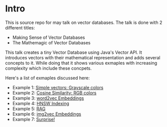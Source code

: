 # Intro
This is source repo for may talk on vector databases.
The talk is done with 2 different titles:
- Making Sense of Vector Databases
- The Mathemagic of Vector Databases

This talk creates a tiny Vector Database using Java's Vector API.
It introduces vectors with their mathematical representation and adds several concepts to it.
While doing that it shows various exmaples with increasing complexity which include these concpets.

Here's a list of exmaples discussed here:
- Example 1: [Simple vectors: Grayscale colors](vectordb-examples/src/main/java/com/balarawool/vectordb/example1/GrayController.java)
- Example 2: [Cosine Similarity: RGB colors](vectordb-examples/src/main/java/com/balarawool/vectordb/example2/RgbController.java)
- Example 3: [word2vec Embeddings](vectordb-examples/src/main/java/com/balarawool/vectordb/example3/WikiController.java)
- Example 4: [HNSW Indexing](vectordb-examples/src/main/java/com/balarawool/vectordb/example4/BigWikiController.java)
- Example 5: [RAG](vectordb-examples/src/main/java/com/balarawool/vectordb/example5/EpicComicController.java)
- Example 6: [img2vec Embeddings](vectordb-examples/src/main/java/com/balarawool/vectordb/example6/FroogleSearchController.java)
- Example 7: [Surprise!](vectordb-examples/src/main/java/com/balarawool/vectordb/example7/CelebritySearchController.java) 
